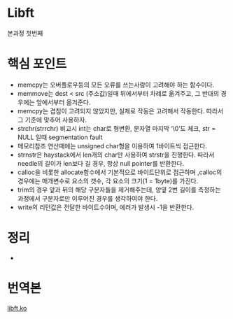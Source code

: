 # Libft

본과정 첫번째

# 핵심 포인트

- memcpy는 오버플로우등의 모든 오류를 쓰는사람이 고려해야 하는 함수이다.
- memmove는 dest < src (주소값)일때 뒤에서부터 차례로 옮겨주고, 그 반대의 경우에는 앞에서부터 옮겨준다.
- memcpy는 겹침이 고려되지 않았지만, 실제로 작동은 고려해서 작동한다. 따라서 그 기준에 맞추어 사용하자.
- strchr(strrchr) 비교시 int는 char로 형변환, 문자열 마지막 ‘\0’도 체크, str = NULL 일때 segmentation fault
- 메모리참조 연산때에는 unsigned char형을 이용하여 1바이트씩 접근한다.
- strnstr은 haystack에서 len개의 char만 사용하여 strstr을 진행한다. 따라서 needle의 길이가 len보다 길 경우, 항상 null pointer를 반환한다.
- calloc을 비롯한 allocate함수에서 기본적으로 바이트단위로 접근하며 ,calloc의 경우에는 매개변수로 요소의 갯수, 각 요소의 크기(1 = 1byte)를 가진다.
- trim의 경우 앞과 뒤의 해당 구분자들을 제거해주는데, 양옆 2번 길이를 측정하는 과정에서 구분자로만 이루어진 경우를 생각하여야 한다.
- write의 리턴값은 전달한 바이트수이며, 에러가 발생시 -1을 반환한다.

# 정리

- 

# 번역본

[libft.ko](https://www.notion.so/libft-ko-d9aa8e81887642408a1081c822eec304)
